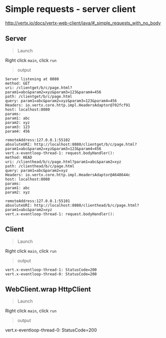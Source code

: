 # Simple requests - server client

http://vertx.io/docs/vertx-web-client/java/#_simple_requests_with_no_body

## Server

> Launch

Right click `main`, click `run`

> output

```
Server listening at 8080
method: GET
uri: /clientget/b/c/page.html?param1=abc&param2=xyz&param3=123&param4=456
path: /clientget/b/c/page.html
query: param1=abc&param2=xyz&param3=123&param4=456
Headers: io.vertx.core.http.impl.HeadersAdaptor@702fcf91
host: localhost:8080
params:
param1: abc
param2: xyz
param3: 123
param4: 456

remoteAddress:127.0.0.1:55102
absoluteURI: http://localhost:8080/clientget/b/c/page.html?param1=abc&param2=xyz&param3=123&param4=456
vert.x-eventloop-thread-1: request.bodyHandler(): 
method: HEAD
uri: /clienthead/b/c/page.html?param1=abc&param2=xyz
path: /clienthead/b/c/page.html
query: param1=abc&param2=xyz
Headers: io.vertx.core.http.impl.HeadersAdaptor@4648644c
host: localhost:8080
params:
param1: abc
param2: xyz

remoteAddress:127.0.0.1:55101
absoluteURI: http://localhost:8080/clienthead/b/c/page.html?param1=abc&param2=xyz
vert.x-eventloop-thread-1: request.bodyHandler(): 
```

## Client

> Launch

Right click `main`, click `run`

> output

```
vert.x-eventloop-thread-1: StatusCode=200
vert.x-eventloop-thread-0: StatusCode=200
```

## WebClient.wrap HttpClient

> Launch

Right click `main`, click `run`

> output

vert.x-eventloop-thread-0: StatusCode=200
